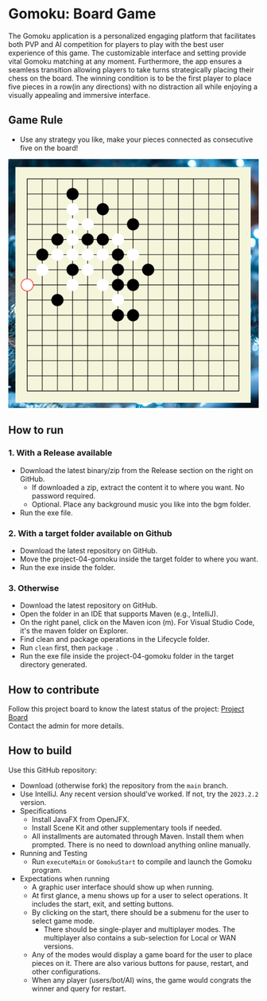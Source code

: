 # Gomoku: Board Game
The Gomoku application is a personalized engaging platform that facilitates both PVP 
and AI competition for players to play with the best user experience of this game. 
The customizable interface and setting provide vital Gomoku matching at any moment. 
Furthermore, the app ensures a seamless transition allowing players to take turns 
strategically placing their chess on the board. The winning condition is to be the 
first player to place five pieces in a row(in any directions) with no distraction 
all while enjoying a visually appealing and immersive interface. 

## Game Rule
* Use any strategy you like, make your pieces connected as consecutive five on the board!

![This is a screenshot.](images.png)

## How to run
### 1. With a Release available
* Download the latest binary/zip from the Release section on the right on GitHub.
    * If downloaded a zip, extract the content it to where you want. No password required.
    * Optional. Place any background music you like into the bgm folder.
* Run the exe file.  

### 2. With a target folder available on Github
* Download the latest repository on GitHub.
* Move the project-04-gomoku inside the target folder to where you want.
* Run the exe inside the folder.  

### 3. Otherwise 
* Download the latest repository on GitHub.
* Open the folder in an IDE that supports Maven (e.g., IntelliJ).
* On the right panel, click on the Maven icon (m). For Visual Studio Code, it's the maven folder on Explorer.
* Find clean and package operations in the Lifecycle folder. 
* Run ``` clean ``` first, then ```package ```.
* Run the exe file inside the project-04-gomoku folder in the target directory generated.  

## How to contribute
Follow this project board to know the latest status of the project: [Project Board](https://github.com/orgs/cis3296f23/projects/131])  
Contact the admin for more details.

## How to build
Use this GitHub repository: 
* Download (otherwise fork) the repository from the ``` main ``` branch. 
* Use IntelliJ. Any recent version should've worked. If not, try the ``` 2023.2.2 ``` version.
* Specifications
    * Install JavaFX from OpenJFX.
    * Install Scene Kit and other supplementary tools if needed.
    * All installments are automated through Maven. Install them when prompted. There is no need to download anything online manually.
* Running and Testing
    * Run ```executeMain``` or ```GomokuStart``` to compile and launch the Gomoku program.
* Expectations when running
    * A graphic user interface should show up when running.
    * At first glance, a menu shows up for a user to select operations. It includes the start, exit, and setting buttons. 
    * By clicking on the start, there should be a submenu for the user to select game mode.
        * There should be single-player and multiplayer modes. The multiplayer also contains a sub-selection for Local or WAN versions.
    * Any of the modes would display a game board for the user to place pieces on it. There are also various buttons for pause, restart, and other configurations. 
    * When any player (users/bot/AI) wins, the game would congrats the winner and query for restart. 
